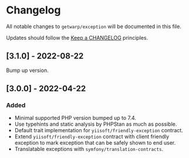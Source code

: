 # Changelog

All notable changes to `getwarp/exception` will be documented in this file.

Updates should follow the [Keep a CHANGELOG](http://keepachangelog.com/) principles.

## [3.1.0] - 2022-08-22

Bump up version.

## [3.0.0] - 2022-04-22

### Added

- Minimal supported PHP version bumped up to 7.4.
- Use typehints and static analysis by PHPStan as much as possible.
- Default trait implementation for `yiisoft/friendly-exception` contract.
- Extend `yiisoft/friendly-exception` contract with client friendly exception to mark exception that can be safely shown
  to end user.
- Translatable exceptions with `symfony/translation-contracts`.
